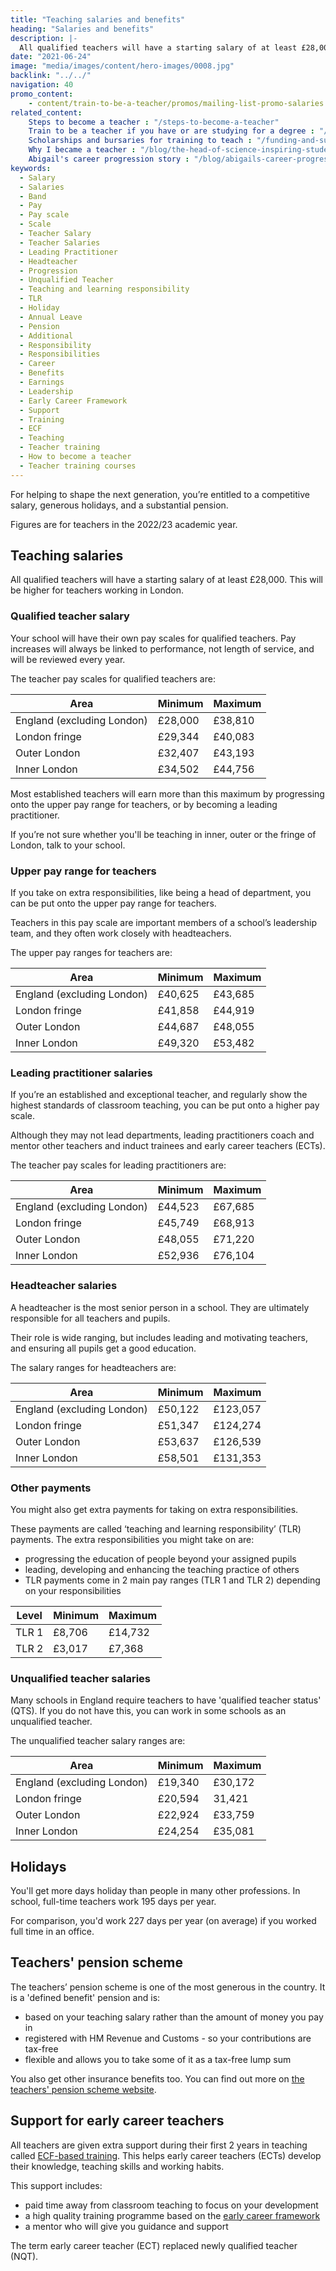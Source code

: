 ```yaml
---
title: "Teaching salaries and benefits"
heading: "Salaries and benefits"
description: |-
  All qualified teachers will have a starting salary of at least £28,000 (or higher in London). Find out about teacher pay scales and more benefits of teaching.
date: "2021-06-24"
image: "media/images/content/hero-images/0008.jpg"
backlink: "../../"
navigation: 40
promo_content:
    - content/train-to-be-a-teacher/promos/mailing-list-promo-salaries
related_content:
    Steps to become a teacher : "/steps-to-become-a-teacher"
    Train to be a teacher if you have or are studying for a degree : "/train-to-be-a-teacher/if-you-have-a-degree"
    Scholarships and bursaries for training to teach : "/funding-and-support/scholarships-and-bursaries"
    Why I became a teacher : "/blog/the-head-of-science-inspiring-students-in-blackpool"
    Abigail's career progression story : "/blog/abigails-career-progression-story"
keywords:
  - Salary
  - Salaries
  - Band
  - Pay
  - Pay scale
  - Scale
  - Teacher Salary
  - Teacher Salaries
  - Leading Practitioner
  - Headteacher
  - Progression
  - Unqualified Teacher
  - Teaching and learning responsibility
  - TLR
  - Holiday
  - Annual Leave
  - Pension
  - Additional
  - Responsibility
  - Responsibilities
  - Career
  - Benefits
  - Earnings
  - Leadership
  - Early Career Framework
  - Support
  - Training
  - ECF
  - Teaching
  - Teacher training
  - How to become a teacher
  - Teacher training courses
---
```


For helping to shape the next generation, you’re entitled to a competitive salary, generous holidays, and a substantial pension.

Figures are for teachers in the 2022/23 academic year.

## Teaching salaries

All qualified teachers will have a starting salary of at least £28,000. This will be higher for teachers working in London.

### Qualified teacher salary

Your school will have their own pay scales for qualified teachers. Pay increases will always be linked to performance, not length of service, and will be reviewed every year.

The teacher pay scales for qualified teachers are:

| Area                                     | Minimum | Maximum |
| -------                                  | -----   | -----   |
| England (excluding London)     | £28,000 | £38,810 |
| London fringe                            | £29,344 | £40,083 |
| Outer London                             | £32,407 | £43,193 |
| Inner London                             | £34,502 | £44,756 |

Most established teachers will earn more than this maximum by progressing onto the upper pay range for teachers, or by becoming a leading practitioner.

If you’re not sure whether you'll be teaching in inner, outer or the fringe of London, talk to your school.

### Upper pay range for teachers

If you take on extra responsibilities, like being a head of department, you can be put onto the upper pay range for teachers.

Teachers in this pay scale are important members of a school’s leadership team, and they often work closely with headteachers.

The upper pay ranges for teachers are:

| Area                                     | Minimum | Maximum |
| -------                                  | -----   | -----   |
| England (excluding London)     | £40,625 | £43,685 |
| London fringe                            | £41,858 | £44,919 |
| Outer London                             | £44,687 | £48,055 |
| Inner London                             | £49,320 | £53,482 |

### Leading practitioner salaries

If you’re an established and exceptional teacher, and regularly show the highest standards of classroom teaching, you can be put onto a higher pay scale.

Although they may not lead departments, leading practitioners coach and mentor other teachers and induct trainees and early career teachers (ECTs).

The teacher pay scales for leading practitioners are:

| Area                                     | Minimum | Maximum |
| -------                                  | -----   | -----   |
| England (excluding London)     | £44,523 | £67,685 |
| London fringe                            | £45,749 | £68,913 |
| Outer London                             | £48,055 | £71,220 |
| Inner London                             | £52,936 | £76,104 |

### Headteacher salaries

A headteacher is the most senior person in a school. They are ultimately responsible for all teachers and pupils. 

Their role is wide ranging, but includes leading and motivating teachers, and ensuring all pupils get a good education.

The salary ranges for headteachers are:

| Area                                     | Minimum | Maximum  |
| -------                                  | -----   | -----    |
| England (excluding London)     | £50,122 | £123,057 |
| London fringe                            | £51,347 | £124,274 |
| Outer London                             | £53,637 | £126,539 |
| Inner London                             | £58,501 | £131,353 |

### Other payments

You might also get extra payments for taking on extra responsibilities.

These payments are called ‘teaching and learning responsibility’ (TLR) payments. The extra responsibilities you might take on are:

* progressing the education of people beyond your assigned pupils
* leading, developing and enhancing the teaching practice of others
* TLR payments come in 2 main pay ranges (TLR 1 and TLR 2) depending on your responsibilities

| Level         | Minimum | Maximum|
| -------       | -----   | -----  |
| TLR 1         | £8,706  | £14,732|
| TLR 2         | £3,017  | £7,368 |

### Unqualified teacher salaries

Many schools in England require teachers to have 'qualified teacher status' (QTS). If you do not have this, you can work
in some schools as an unqualified teacher.

The unqualified teacher salary ranges are:

| Area                                     | Minimum | Maximum |
| -------                                  | -----   | -----   |
| England (excluding London)     | £19,340 | £30,172 |
| London fringe                            | £20,594 | 31,421  |
| Outer London                             | £22,924 | £33,759 |
| Inner London                             | £24,254 | £35,081 |

## Holidays

You'll get more days holiday than people in many other professions. In school, full-time teachers work 195 days per year. 

For comparison, you'd work 227 days per year (on average) if you worked full time in an office.

## Teachers' pension scheme

The teachers’ pension scheme is one of the most generous in the country. It is a 'defined benefit' pension and is:

* based on your teaching salary rather than the amount of money you pay in
* registered with HM Revenue and Customs - so your contributions are tax-free
* flexible and allows you to take some of it as a tax-free lump sum

You also get other insurance benefits too. You can find out more on [the teachers' pension scheme website](https://www.teacherspensions.co.uk/members/new-starter.aspx).

## Support for early career teachers

All teachers are given extra support during their first 2 years in teaching called [ECF-based training](/support-for-early-career-teachers). This helps early career teachers (ECTs) develop their knowledge, teaching skills and working habits.

This support includes:

* paid time away from classroom teaching to focus on your development
* a high quality training programme based on the [early career framework](https://www.gov.uk/government/publications/early-career-framework)
* a mentor who will give you guidance and support

The term early career teacher (ECT) replaced newly qualified teacher (NQT).

